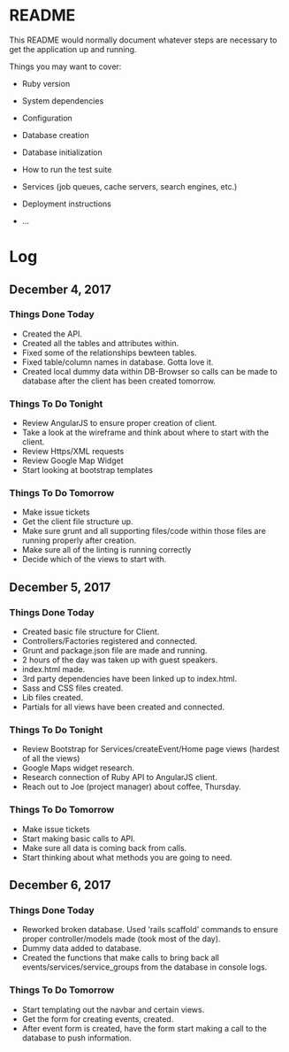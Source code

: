 # README

This README would normally document whatever steps are necessary to get the
application up and running.

Things you may want to cover:

* Ruby version

* System dependencies

* Configuration

* Database creation

* Database initialization

* How to run the test suite

* Services (job queues, cache servers, search engines, etc.)

* Deployment instructions

* ...






# Log
<!-- 
## December 7, 2017
### Things Done Today
### Things To Do Tonight
### Things To Do Tomoroow -->


## December 4, 2017

### Things Done Today

* Created the API.
* Created all the tables and attributes within.
* Fixed some of the relationships bewteen tables.
* Fixed table/column names in database. Gotta love it.
* Created local dummy data within DB-Browser so calls can be made to database after the client has been created tomorrow.

### Things To Do Tonight

* Review AngularJS to ensure proper creation of client.
* Take a look at the wireframe and think about where to start with the client.
* Review Https/XML requests
* Review Google Map Widget
* Start looking at bootstrap templates


### Things To Do Tomorrow

* Make issue tickets
* Get the client file structure up.
* Make sure grunt and all supporting files/code within those files are running properly after creation.
* Make sure all of the linting is running correctly
* Decide which of the views to start with.




## December 5, 2017

### Things Done Today

* Created basic file structure for Client.
* Controllers/Factories registered and connected.
* Grunt and package.json file are made and running.
* 2 hours of the day was taken up with guest speakers.
* index.html made.
* 3rd party dependencies have been linked up to index.html.
* Sass and CSS files created.
* Lib files created.
* Partials for all views have been created and connected.

### Things To Do Tonight

* Review Bootstrap for Services/createEvent/Home page views (hardest of all the views)
* Google Maps widget research.
* Research connection of Ruby API to AngularJS client.
* Reach out to Joe (project manager) about coffee, Thursday.


### Things To Do Tomorrow

* Make issue tickets
* Start making basic calls to API.
* Make sure all data is coming back from calls.
* Start thinking about what methods you are going to need.


## December 6, 2017

### Things Done Today
* Reworked broken database. Used 'rails scaffold' commands to ensure proper controller/models made (took most of the day).
* Dummy data added to database.
* Created the functions that make calls to bring back all events/services/service_groups from the database in console logs.

### Things To Do Tomorrow
* Start templating out the navbar and certain views. 
* Get the form for creating events, created.
* After event form is created, have the form start making a call to the database to push information.

